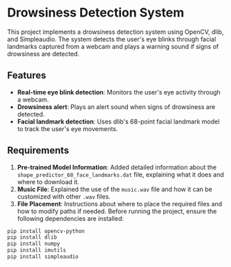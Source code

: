 # Drowsiness Detection System

This project implements a drowsiness detection system using OpenCV, dlib, and Simpleaudio. The system detects the user's eye blinks through facial landmarks captured from a webcam and plays a warning sound if signs of drowsiness are detected.

## Features

- **Real-time eye blink detection**: Monitors the user's eye activity through a webcam.
- **Drowsiness alert**: Plays an alert sound when signs of drowsiness are detected.
- **Facial landmark detection**: Uses dlib's 68-point facial landmark model to track the user's eye movements.

## Requirements

1. **Pre-trained Model Information**: Added detailed information about the `shape_predictor_68_face_landmarks.dat` file, explaining what it does and where to download it.
2. **Music File**: Explained the use of the `music.wav` file and how it can be customized with other `.wav` files.
3. **File Placement**: Instructions about where to place the required files and how to modify paths if needed.
Before running the project, ensure the following dependencies are installed:

```bash
pip install opencv-python
pip install dlib
pip install numpy
pip install imutils
pip install simpleaudio

